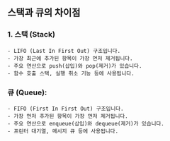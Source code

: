 ## 스택과 큐의 차이점

### 1. 스택 (Stack)

    - LIFO (Last In First Out) 구조입니다.
    - 가장 최근에 추가된 항목이 가장 먼저 제거됩니다.
    - 주요 연산으로 push(삽입)와 pop(제거)가 있습니다.
    - 함수 호출 스택, 실행 취소 기능 등에 사용됩니다.

### 큐 (Queue):

    - FIFO (First In First Out) 구조입니다.
    - 가장 먼저 추가된 항목이 가장 먼저 제거됩니다.
    - 주요 연산으로 enqueue(삽입)와 dequeue(제거)가 있습니다.
    - 프린터 대기열, 메시지 큐 등에 사용됩니다.
